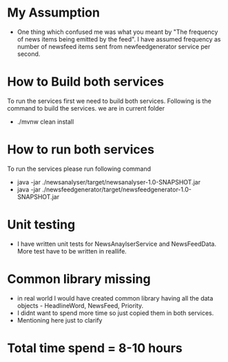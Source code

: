 # My Assumption

* One thing which confused me was what you meant by "The frequency of news items being emitted by the feed".
I have assumed frequency as number of newsfeed items sent from newfeedgenerator service per second.


# How to Build both services
To run the services first we need to build both services.
Following is the command to build the services.
we are in current folder
* ./mvnw clean install


# How to run both services
To run the services please run following command
* java -jar ./newsanalyser/target/newsanalyser-1.0-SNAPSHOT.jar
* java -jar ./newsfeedgenerator/target/newsfeedgenerator-1.0-SNAPSHOT.jar <frequency>


# Unit testing
* I have written unit tests for NewsAnaylserService and NewsFeedData.
More test have to be written in reallife.


# Common library missing
* in real world I would have created common library having all the data objects - HeadlineWord, NewsFeed, Priority.
* I didnt want to spend more time so just copied them in both services.
* Mentioning here just to clarify

# Total time spend = 8-10 hours


